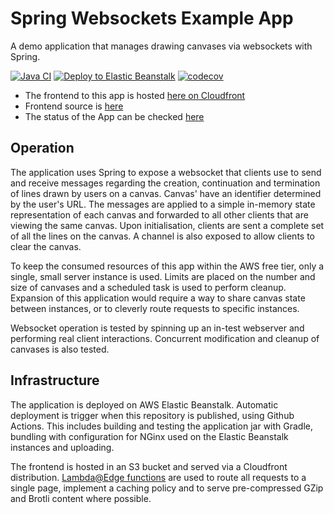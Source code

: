 # Spring Websockets Example App
A demo application that manages drawing canvases via websockets with Spring. 

[![Java CI](https://github.com/JFL110/spring-websockets-example/workflows/Java%20CI/badge.svg)](https://github.com/JFL110/spring-websockets-example/actions?query=workflow%3A%22Java+CI%22) [![Deploy to Elastic Beanstalk](https://github.com/JFL110/spring-websockets-example/workflows/Upload%20to%20ElasticBeanstalk/badge.svg)](https://github.com/JFL110/spring-websockets-example/actions?query=workflow%3A%22Upload+to+ElasticBeanstalk%22) [![codecov](https://codecov.io/gh/JFL110/spring-websockets-example/branch/master/graph/badge.svg?token=RpMWGDu3b4)](https://codecov.io/gh/JFL110/spring-websockets-example)

- The frontend to this app is hosted [here on Cloudfront](http://d1kzdlgex69htr.cloudfront.net/random)
- Frontend source is [here](https://github.com/JFL110/spring-websockets-example-frontend)
- The status of the App can be checked [here](http://springwebsocketsexample2-env.eba-9wepzsai.eu-west-2.elasticbeanstalk.com/)

## Operation
The application uses Spring to expose a websocket that clients use to send and receive messages regarding the creation, continuation and termination of lines drawn by users on a canvas. Canvas' have an identifier determined by the user's URL. The messages are applied to a simple in-memory state representation of each canvas and forwarded to all other clients that are viewing the same canvas. Upon initialisation, clients are sent a complete set of all the lines on the canvas. A channel is also exposed to allow clients to clear the canvas.

To keep the consumed resources of this app within the AWS free tier, only a single, small server instance is used. Limits are placed on the number and size of canvases and a scheduled task is used to perform cleanup. Expansion of this application would require a way to share canvas state between instances, or to cleverly route requests to specific instances.

Websocket operation is tested by spinning up an in-test webserver and performing real client interactions. Concurrent modification and cleanup of canvases is also tested.

## Infrastructure
The application is deployed on AWS Elastic Beanstalk. Automatic deployment is trigger when this repository is published, using Github Actions. This includes building and testing the application jar with Gradle, bundling with configuration for NGinx used on the Elastic Beanstalk instances and uploading.

The frontend is hosted in an S3 bucket and served via a Cloudfront distribution. [Lambda@Edge functions](https://github.com/JFL110/spring-websockets-example-frontend/blob/master/cloudfront-lamda-edge.md) are used to route all requests to a single page, implement a caching policy and to serve pre-compressed GZip and Brotli content where possible.
